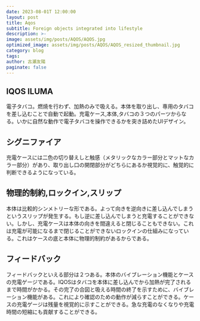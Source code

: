 ```yaml
---
date: 2023-08-01T 12:00:00
layout: post
title: Aqos
subtitle: Foreign objects integrated into lifestyle
description: >-
image: assets/img/posts/AQOS/AQOS.jpg
optimized_image: assets/img/posts/AQOS/AQOS_resized_thumbnail.jpg
category: blog
tags: 
author: 古瀬友陽
paginate: false
---
```


## IQOS ILUMA

電子タバコ。燃焼を行わず、加熱のみで吸える。本体を取り出し、専用のタバコを差し込むことで自動で起動。充電ケース,本体,タバコの３つのパーツからなる。いかに自然な動作で電子タバコを操作できるかを突き詰めたUIデザイン。

## シグニファイア

充電ケースには二色の切り替えしと触感（メタリックなカラー部分とマットなカラー部分）があり、取り出し口の開閉部分がどちらにあるか視覚的に、触覚的に判断できるようになっている。

## 物理的制約,ロックイン,スリップ

本体は比較的シンメトリーな形である。よって向きを逆向きに差し込んでしまうというスリップが発生する。もし逆に差し込んでしまうと充電することができない。しかし、充電ケースは本体の向きを間違えると閉じることもできない。これは充電が可能になるまで閉じることができないロックインの仕組みになっている。これはケースの底と本体に物理的制約があるからである。

## フィードバック

フィードバックといえる部分は２つある。本体のバイブレーション機能とケースの充電ゲージである。IQOSはタバコを本体に差し込んでから加熱が完了されるまで時間がかかる。その完了の合図と吸える時間の終了を示すために、バイブレーション機能がある。これにより確認のための動作が減らすことができる。ケースの充電ゲージは残量を視覚的に示すことができる。急な充電のなくなりや充電時間の短縮にも貢献することができる。